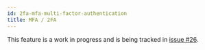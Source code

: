 ```yaml
---
id: 2fa-mfa-multi-factor-authentication
title: MFA / 2FA
---
```


This feature is a work in progress and is being tracked in
[issue #26](https://github.com/zzpu/openuser/issues/26).
